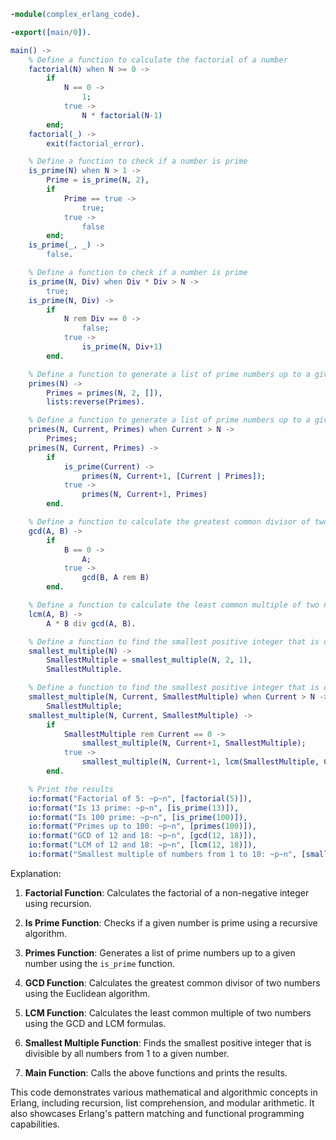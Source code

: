 ```erlang
-module(complex_erlang_code).

-export([main/0]).

main() ->
    % Define a function to calculate the factorial of a number
    factorial(N) when N >= 0 ->
        if
            N == 0 ->
                1;
            true ->
                N * factorial(N-1)
        end;
    factorial(_) ->
        exit(factorial_error).

    % Define a function to check if a number is prime
    is_prime(N) when N > 1 ->
        Prime = is_prime(N, 2),
        if
            Prime == true ->
                true;
            true ->
                false
        end;
    is_prime(_, _) ->
        false.

    % Define a function to check if a number is prime
    is_prime(N, Div) when Div * Div > N ->
        true;
    is_prime(N, Div) ->
        if
            N rem Div == 0 ->
                false;
            true ->
                is_prime(N, Div+1)
        end.

    % Define a function to generate a list of prime numbers up to a given number
    primes(N) ->
        Primes = primes(N, 2, []),
        lists:reverse(Primes).

    % Define a function to generate a list of prime numbers up to a given number
    primes(N, Current, Primes) when Current > N ->
        Primes;
    primes(N, Current, Primes) ->
        if
            is_prime(Current) ->
                primes(N, Current+1, [Current | Primes]);
            true ->
                primes(N, Current+1, Primes)
        end.

    % Define a function to calculate the greatest common divisor of two numbers
    gcd(A, B) ->
        if
            B == 0 ->
                A;
            true ->
                gcd(B, A rem B)
        end.

    % Define a function to calculate the least common multiple of two numbers
    lcm(A, B) ->
        A * B div gcd(A, B).

    % Define a function to find the smallest positive integer that is divisible by all numbers from 1 to N
    smallest_multiple(N) ->
        SmallestMultiple = smallest_multiple(N, 2, 1),
        SmallestMultiple.

    % Define a function to find the smallest positive integer that is divisible by all numbers from 1 to N
    smallest_multiple(N, Current, SmallestMultiple) when Current > N ->
        SmallestMultiple;
    smallest_multiple(N, Current, SmallestMultiple) ->
        if
            SmallestMultiple rem Current == 0 ->
                smallest_multiple(N, Current+1, SmallestMultiple);
            true ->
                smallest_multiple(N, Current+1, lcm(SmallestMultiple, Current))
        end.

    % Print the results
    io:format("Factorial of 5: ~p~n", [factorial(5)]),
    io:format("Is 13 prime: ~p~n", [is_prime(13)]),
    io:format("Is 100 prime: ~p~n", [is_prime(100)]),
    io:format("Primes up to 100: ~p~n", [primes(100)]),
    io:format("GCD of 12 and 18: ~p~n", [gcd(12, 18)]),
    io:format("LCM of 12 and 18: ~p~n", [lcm(12, 18)]),
    io:format("Smallest multiple of numbers from 1 to 10: ~p~n", [smallest_multiple(10)]).
```

Explanation:

1. **Factorial Function**: Calculates the factorial of a non-negative integer using recursion.

2. **Is Prime Function**: Checks if a given number is prime using a recursive algorithm.

3. **Primes Function**: Generates a list of prime numbers up to a given number using the `is_prime` function.

4. **GCD Function**: Calculates the greatest common divisor of two numbers using the Euclidean algorithm.

5. **LCM Function**: Calculates the least common multiple of two numbers using the GCD and LCM formulas.

6. **Smallest Multiple Function**: Finds the smallest positive integer that is divisible by all numbers from 1 to a given number.

7. **Main Function**: Calls the above functions and prints the results.

This code demonstrates various mathematical and algorithmic concepts in Erlang, including recursion, list comprehension, and modular arithmetic. It also showcases Erlang's pattern matching and functional programming capabilities.